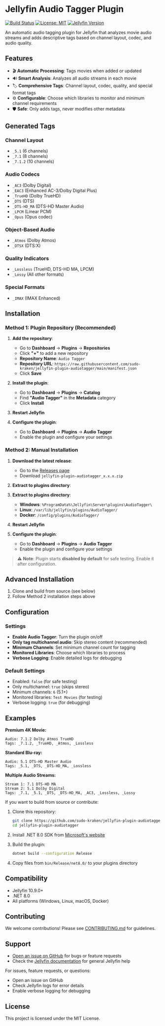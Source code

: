 # Jellyfin Audio Tagger Plugin

[![Build Status](https://github.com/sudo-kraken/jellyfin-plugin-audiotagger/actions/workflows/build.yml/badge.svg)](https://github.com/sudo-kraken/jellyfin-plugin-audiotagger/actions)
[![License: MIT](https://img.shields.io/badge/License-MIT-yellow.svg)](https://opensource.org/licenses/MIT)
[![Jellyfin Version](https://img.shields.io/badge/Jellyfin-10.9.0%2B-blue)](https://jellyfin.org/)

An automatic audio tagging plugin for Jellyfin that analyzes movie audio streams and adds descriptive tags based on channel layout, codec, and audio quality.

## Features

- 🎬 **Automatic Processing**: Tags movies when added or updated
- 🔊 **Smart Analysis**: Analyzes all audio streams in each movie
- 🏷️ **Comprehensive Tags**: Channel layout, codec, quality, and special format tags
- ⚙️ **Configurable**: Choose which libraries to monitor and minimum channel requirements
- 🛡️ **Safe**: Only adds tags, never modifies other metadata

## Generated Tags

### Channel Layout
- `_5.1` (6 channels)
- `_7.1` (8 channels)
- `_7.1.2` (10 channels)

### Audio Codecs
- `_AC3` (Dolby Digital)
- `_EAC3` (Enhanced AC-3/Dolby Digital Plus)
- `_TrueHD` (Dolby TrueHD)
- `_DTS` (DTS)
- `_DTS-HD_MA` (DTS-HD Master Audio)
- `_LPCM` (Linear PCM)
- `_Opus` (Opus codec)

### Object-Based Audio
- `_Atmos` (Dolby Atmos)
- `_DTSX` (DTS:X)

### Quality Indicators
- `_Lossless` (TrueHD, DTS-HD MA, LPCM)
- `_Lossy` (All other formats)

### Special Formats
- `_IMAX` (IMAX Enhanced)

## Installation

### Method 1: Plugin Repository (Recommended)

1. **Add the repository**:
   - Go to **Dashboard** → **Plugins** → **Repositories**
   - Click **"+"** to add a new repository
   - **Repository Name**: `Audio Tagger`
   - **Repository URL**: `https://raw.githubusercontent.com/sudo-kraken/jellyfin-plugin-audiotagger/main/manifest.json`
   - Click **Save**

2. **Install the plugin**:
   - Go to **Dashboard** → **Plugins** → **Catalog**
   - Find **"Audio Tagger"** in the **Metadata** category
   - Click **Install**

3. **Restart Jellyfin**

4. **Configure the plugin**:
   - Go to **Dashboard** → **Plugins** → **Audio Tagger**
   - Enable the plugin and configure your settings

### Method 2: Manual Installation

1. **Download the latest release**:
   - Go to the [Releases page](https://github.com/sudo-kraken/jellyfin-plugin-audiotagger/releases)
   - Download `jellyfin-plugin-audiotagger_x.x.x.zip`

2. **Extract to plugins directory**:
2. **Extract to plugins directory**:
   - **Windows**: `%ProgramData%\Jellyfin\Server\plugins\AudioTagger\`
   - **Linux**: `/var/lib/jellyfin/plugins/AudioTagger/`
   - **Docker**: `/config/plugins/AudioTagger/`

3. **Restart Jellyfin**

4. **Configure the plugin**:
   - Go to **Dashboard** → **Plugins** → **Audio Tagger**
   - Enable the plugin and configure your settings

> ⚠️ **Note**: Plugin starts **disabled by default** for safe testing. Enable it after configuration.

## Advanced Installation

1. Clone and build from source (see below)
2. Follow Method 2 installation steps above

## Configuration

### Settings
- **Enable Audio Tagger**: Turn the plugin on/off
- **Only tag multichannel audio**: Skip stereo content (recommended)
- **Minimum Channels**: Set minimum channel count for tagging
- **Monitored Libraries**: Choose which libraries to process
- **Verbose Logging**: Enable detailed logs for debugging

### Default Settings

- Enabled: `false` (for safe testing)
- Only multichannel: `true` (skips stereo)
- Minimum channels: `6` (5.1+)
- Monitored libraries: `Test Movies` (for testing)
- Verbose logging: `true` (for debugging)

## Examples

**Premium 4K Movie:**
```
Audio: 7.1.2 Dolby Atmos TrueHD
Tags: _7.1.2, _TrueHD, _Atmos, _Lossless
```

**Standard Blu-ray:**
```
Audio: 5.1 DTS-HD Master Audio
Tags: _5.1, _DTS, _DTS-HD_MA, _Lossless
```

**Multiple Audio Streams:**
```
Stream 1: 7.1 DTS-HD MA
Stream 2: 5.1 Dolby Digital
Tags: _7.1, _5.1, _DTS, _DTS-HD_MA, _AC3, _Lossless, _Lossy
```

If you want to build from source or contribute:

1. Clone this repository:

   ```bash
   git clone https://github.com/sudo-kraken/jellyfin-plugin-audiotagger.git
   cd jellyfin-plugin-audiotagger
   ```

2. Install .NET 8.0 SDK from [Microsoft's website](https://dotnet.microsoft.com/download/dotnet/8.0)

3. Build the plugin:

   ```bash
   dotnet build --configuration Release
   ```

4. Copy files from `bin/Release/net8.0/` to your plugins directory

## Compatibility

- Jellyfin 10.9.0+
- .NET 8.0
- All platforms (Windows, Linux, macOS, Docker)

## Contributing

We welcome contributions! Please see [CONTRIBUTING.md](CONTRIBUTING.md) for guidelines.

## Support

- [Open an issue on GitHub](https://github.com/sudo-kraken/jellyfin-plugin-audiotagger/issues) for bugs or feature requests
- Check the [Jellyfin documentation](https://jellyfin.org/docs/) for general Jellyfin help

For issues, feature requests, or questions:
- Open an issue on GitHub
- Check Jellyfin logs for error details
- Enable verbose logging for debugging

## License

This project is licensed under the MIT License.
